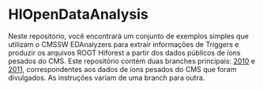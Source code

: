 # HIOpenDataAnalysis

Neste repositório, você encontrará um conjunto de exemplos simples que utilizam o CMSSW EDAnalyzers para extrair informações de Triggers e produzir os arquivos ROOT Hiforest a partir dos dados públicos de íons pesados do CMS. Este repositório contém duas branches principais:  [2010](https://github.com/thiagorangel45/HIOpenDataAnalysis/tree/2010) e [2011](https://github.com/thiagorangel45/HIOpenDataAnalysis/tree/2011), correspondentes aos dados de íons pesados do CMS que foram divulgados. As instruções variam de uma branch para outra.
